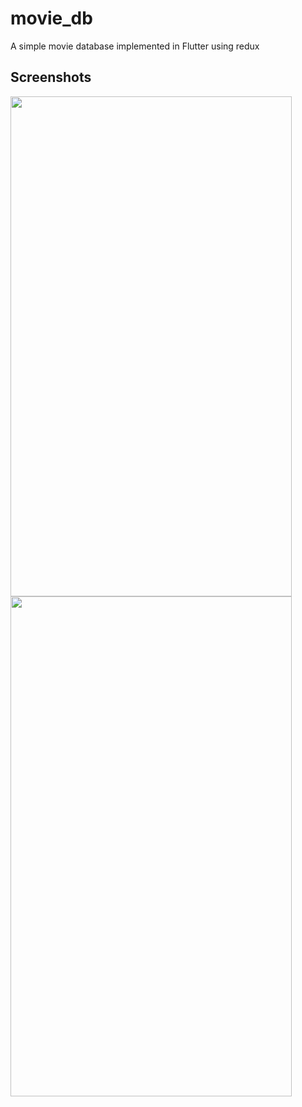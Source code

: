 # movie_db

A simple movie database implemented in Flutter using redux

## Screenshots

<img src="https://user-images.githubusercontent.com/15521900/128172010-eeef4eb3-81a2-42eb-97fe-2476c24c7c98.png" width = "450" height = "800">

<img src="https://user-images.githubusercontent.com/15521900/128172016-9379144c-0345-4c0b-a872-a8a169ba5a74.png" width = "450" height = "800">
